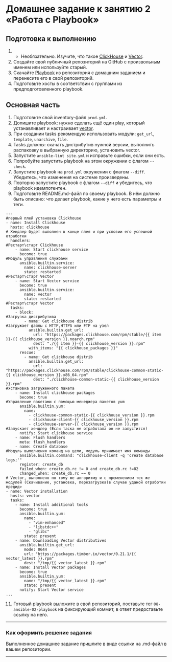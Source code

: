 
# Домашнее задание к занятию 2 «Работа с Playbook»

## Подготовка к выполнению

1. * Необязательно. Изучите, что такое [ClickHouse](https://www.youtube.com/watch?v=fjTNS2zkeBs) и [Vector](https://www.youtube.com/watch?v=CgEhyffisLY).
2. Создайте свой публичный репозиторий на GitHub с произвольным именем или используйте старый.
3. Скачайте [Playbook](./playbook/) из репозитория с домашним заданием и перенесите его в свой репозиторий.
4. Подготовьте хосты в соответствии с группами из предподготовленного playbook.

## Основная часть

1. Подготовьте свой inventory-файл `prod.yml`.
2. Допишите playbook: нужно сделать ещё один play, который устанавливает и настраивает [vector](https://vector.dev).
3. При создании tasks рекомендую использовать модули: `get_url`, `template`, `unarchive`, `file`.
4. Tasks должны: скачать дистрибутив нужной версии, выполнить распаковку в выбранную директорию, установить vector.
5. Запустите `ansible-lint site.yml` и исправьте ошибки, если они есть.
6. Попробуйте запустить playbook на этом окружении с флагом `--check`.
7. Запустите playbook на `prod.yml` окружении с флагом `--diff`. Убедитесь, что изменения на системе произведены.
8. Повторно запустите playbook с флагом `--diff` и убедитесь, что playbook идемпотентен.
9. Подготовьте README.md-файл по своему playbook. В нём должно быть описано: что делает playbook, какие у него есть параметры и теги.
```
---
#первый плей установка Clickhouse
- name: Install Clickhouse
  hosts: clickhouse
# Хендлер будет выполнен в конце плея и при условии его успешной отработки
  handlers:
#Рестарт\старт Clickhouse
    - name: Start clickhouse service
      become: true
#Модуль управления службами
      ansible.builtin.service:
        name: clickhouse-server
        state: restarted
#Рестарт\старт Vector
    - name: Start Vector service
      become: true
      ansible.builtin.service:
        name: vector
        state: restarted
#Рестарт\старт Vector
  tasks:
    - block:
#Загрузка дистрибутива
        - name: Get clickhouse distrib
#Загружает файлы с HTTP,HTTPS или FTP на узел
          ansible.builtin.get_url:
            url: "https://packages.clickhouse.com/rpm/stable/{{ item }}-{{ clickhouse_version }}.noarch.rpm"
            dest: "./{{ item }}-{{ clickhouse_version }}.rpm"
          with_items: "{{ clickhouse_packages }}"
      rescue:
        - name: Get clickhouse distrib
          ansible.builtin.get_url:
            url: "https://packages.clickhouse.com/rpm/stable/clickhouse-common-static-{{ clickhouse_version }}.x86_64.rpm"
            dest: "./clickhouse-common-static-{{ clickhouse_version }}.rpm"
#Установка загруженного пакета
    - name: Install clickhouse packages
      become: true
#Управление пакетами с помощью менеджера пакетов yum
      ansible.builtin.yum:
        name:
          - clickhouse-common-static-{{ clickhouse_version }}.rpm
          - clickhouse-client-{{ clickhouse_version }}.rpm
          - clickhouse-server-{{ clickhouse_version }}.rpm
#Запускает хендлер (Если таска не отработала он не запустится)
      notify: Start clickhouse service
    - name: Flush handlers
      meta: flush_handlers
    - name: Create database
#Модуль выполнения команд на цели, модуль принимает имя команды
      ansible.builtin.command: "clickhouse-client -q 'create database logs;'"
      register: create_db
      failed_when: create_db.rc != 0 and create_db.rc !=82
      changed_when: create_db.rc == 0
# Vector, выполнено по тому же алгоритму и с пременением тех же модулей (Скачивание, установка, перезагрузка(в случае уданой отработки предид>
- name: Vector installation
  hosts: vector
  tasks:
    - name: Install additional tools
      become: true
      ansible.builtin.yum:
        name:
          - "vim-enhanced"
          - "libstdc++"
          - "glibc"
        state: present
    - name: Downloading Vector distributives
      ansible.builtin.get_url:
        mode: 0644
        url: "https://packages.timber.io/vector/0.21.1/{{ vector_latest }}.rpm"
        dest: "/tmp/{{ vector_latest }}.rpm"
    - name: Install Vector packages
      become: true
      ansible.builtin.yum:
        name: "/tmp/{{ vector_latest }}.rpm"
        state: present
      notify: Start Vector service
...
```

11. Готовый playbook выложите в свой репозиторий, поставьте тег `08-ansible-02-playbook` на фиксирующий коммит, в ответ предоставьте ссылку на него.

---

### Как оформить решение задания

Выполненное домашнее задание пришлите в виде ссылки на .md-файл в вашем репозитории.

---
